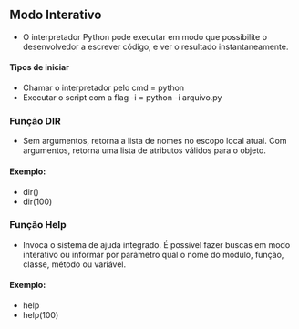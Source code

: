 ## Modo Interativo

- O interpretador Python pode executar em modo que possibilite o desenvolvedor a escrever código, e ver o resultado instantaneamente.

#### Tipos de iniciar
- Chamar o interpretador pelo cmd = python
- Executar o script com a flag -i = python -i arquivo.py

### Função DIR
- Sem argumentos, retorna a lista de nomes no escopo local atual. Com argumentos, retorna uma lista de atributos válidos para o objeto.

#### Exemplo:
- dir()
- dir(100)

### Função Help
- Invoca o sistema de ajuda integrado. É possível fazer buscas em modo interativo ou informar por parâmetro qual o nome do módulo, função, classe, método ou variável. 

#### Exemplo:
- help
- help(100)

<!-- Control L para limpar -->

